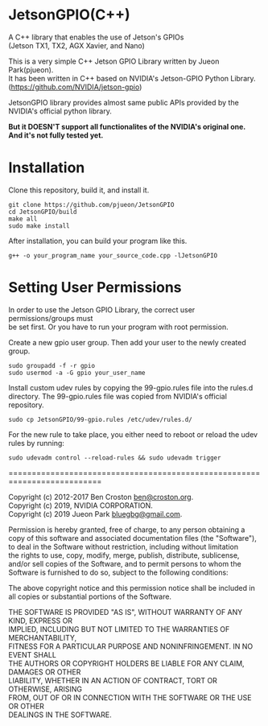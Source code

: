 # JetsonGPIO(C++)
A C++ library that enables the use of Jetson's GPIOs  
(Jetson TX1, TX2, AGX Xavier, and Nano)
  
This is a very simple C++ Jetson GPIO Library written by Jueon Park(pjueon).   
It has been written in C++ based on NVIDIA's Jetson-GPIO Python Library.  
(https://github.com/NVIDIA/jetson-gpio)
  
JetsonGPIO library provides almost same public APIs provided by the NVIDIA's official python library.
  
**But it DOESN'T support all functionalites of the NVIDIA's original one.   
And it's not fully tested yet.**  
  
# Installation
Clone this repository, build it, and install it.
```
git clone https://github.com/pjueon/JetsonGPIO
cd JetsonGPIO/build
make all
sudo make install
```

After installation, you can build your program like this.
```
g++ -o your_program_name your_source_code.cpp -lJetsonGPIO 
```


# Setting User Permissions

In order to use the Jetson GPIO Library, the correct user permissions/groups must  
be set first. Or you have to run your program with root permission.    
  
Create a new gpio user group. Then add your user to the newly created group.  
```
sudo groupadd -f -r gpio
sudo usermod -a -G gpio your_user_name
```
Install custom udev rules by copying the 99-gpio.rules file into the rules.d  
directory. The 99-gpio.rules file was copied from NVIDIA's official repository.  
  
```
sudo cp JetsonGPIO/99-gpio.rules /etc/udev/rules.d/
```
  
For the new rule to take place, you either need to reboot or reload the udev
rules by running:
```
sudo udevadm control --reload-rules && sudo udevadm trigger
```
  
==========================================================================  


Copyright (c) 2012-2017 Ben Croston <ben@croston.org>.  
Copyright (c) 2019, NVIDIA CORPORATION.   
Copyright (c) 2019 Jueon Park <bluegbg@gmail.com>.  

Permission is hereby granted, free of charge, to any person obtaining a  
copy of this software and associated documentation files (the "Software"),  
to deal in the Software without restriction, including without limitation  
the rights to use, copy, modify, merge, publish, distribute, sublicense,  
and/or sell copies of the Software, and to permit persons to whom the  
Software is furnished to do so, subject to the following conditions:  
  
The above copyright notice and this permission notice shall be included in  
all copies or substantial portions of the Software.  
  
THE SOFTWARE IS PROVIDED "AS IS", WITHOUT WARRANTY OF ANY KIND, EXPRESS OR  
IMPLIED, INCLUDING BUT NOT LIMITED TO THE WARRANTIES OF MERCHANTABILITY,  
FITNESS FOR A PARTICULAR PURPOSE AND NONINFRINGEMENT.  IN NO EVENT SHALL  
THE AUTHORS OR COPYRIGHT HOLDERS BE LIABLE FOR ANY CLAIM, DAMAGES OR OTHER  
LIABILITY, WHETHER IN AN ACTION OF CONTRACT, TORT OR OTHERWISE, ARISING  
FROM, OUT OF OR IN CONNECTION WITH THE SOFTWARE OR THE USE OR OTHER  
DEALINGS IN THE SOFTWARE.  

